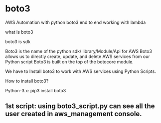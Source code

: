 # boto3
AWS Automation with python boto3 end to end working with lambda


what is boto3

boto3 is sdk 

Boto3 is the name of the python sdk/ library/Module/Api for AWS
Boto3 allows us to directly create, update, and delete AWS services from our Python script
Boto3 is built on the top of the botocore module.

We have to Install boto3 to work with AWS services using Python Scripts.

How to install boto3?

Python-3.x: pip3 install boto3

1st script: using boto3_script.py can see all the user created in aws_management console.
-----------
